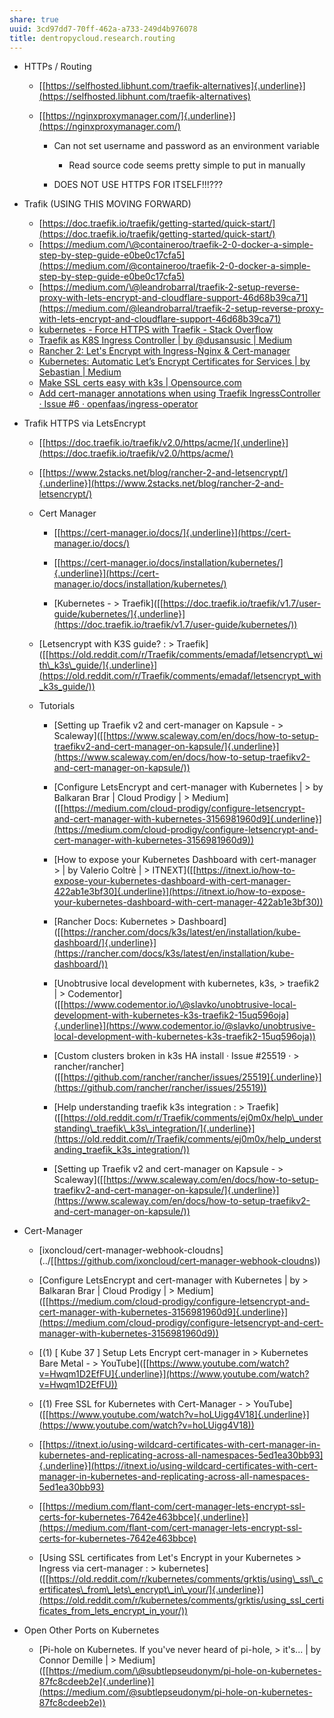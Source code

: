 ```yaml
---
share: true
uuid: 3cd97dd7-70ff-462a-a733-249d4b976078
title: dentropycloud.research.routing
---
```

* HTTPs / Routing

  * [[https://selfhosted.libhunt.com/traefik-alternatives]{.underline}](https://selfhosted.libhunt.com/traefik-alternatives)

  * [[https://nginxproxymanager.com/]{.underline}](https://nginxproxymanager.com/)

    * Can not set username and password as an environment variable

        * Read source code seems pretty simple to put in manually

    * DOES NOT USE HTTPS FOR ITSELF!!!???

* Trafik (USING THIS MOVING FORWARD)
  * [https://doc.traefik.io/traefik/getting-started/quick-start/](https://doc.traefik.io/traefik/getting-started/quick-start/)
  * [https://medium.com/\@containeroo/traefik-2-0-docker-a-simple-step-by-step-guide-e0be0c17cfa5](https://medium.com/@containeroo/traefik-2-0-docker-a-simple-step-by-step-guide-e0be0c17cfa5)
  * [https://medium.com/\@leandrobarral/traefik-2-setup-reverse-proxy-with-lets-encrypt-and-cloudflare-support-46d68b39ca71](https://medium.com/@leandrobarral/traefik-2-setup-reverse-proxy-with-lets-encrypt-and-cloudflare-support-46d68b39ca71)
  * [kubernetes - Force HTTPS with Traefik - Stack Overflow](https://stackoverflow.com/questions/53950074/force-https-with-traefik)
  * [Traefik as K8S Ingress Controller | by @dusansusic | Medium](https://medium.com/@dusansusic/traefik-ingress-controller-for-k8s-c1137c9c05c4)
  * [Rancher 2: Let's Encrypt with Ingress-Nginx & Cert-manager](https://blog.weareopensource.me/rancher-lets-encrypt-set-up-with-ingress-nginx-cert-manager/)
  * [Kubernetes: Automatic Let’s Encrypt Certificates for Services | by Sebastian | Medium](https://admantium.medium.com/kubernetes-automatic-lets-encrypt-certificates-for-services-2a5f4aa7f886)
  * [Make SSL certs easy with k3s | Opensource.com](https://opensource.com/article/20/3/ssl-letsencrypt-k3s)
  * [Add cert-manager annotations when using Traefik IngressController · Issue #6 · openfaas/ingress-operator](https://github.com/openfaas/ingress-operator/issues/6)

* Trafik HTTPS via LetsEncrypt

  * [[https://doc.traefik.io/traefik/v2.0/https/acme/]{.underline}](https://doc.traefik.io/traefik/v2.0/https/acme/)

  * [[https://www.2stacks.net/blog/rancher-2-and-letsencrypt/]{.underline}](https://www.2stacks.net/blog/rancher-2-and-letsencrypt/)

  * Cert Manager

    * [[https://cert-manager.io/docs/]{.underline}](https://cert-manager.io/docs/)

    * [[https://cert-manager.io/docs/installation/kubernetes/]{.underline}](https://cert-manager.io/docs/installation/kubernetes/)

    * \[Kubernetes -
            > Traefik\]([[https://doc.traefik.io/traefik/v1.7/user-guide/kubernetes/]{.underline}](https://doc.traefik.io/traefik/v1.7/user-guide/kubernetes/))

  * \[Letsencrypt with K3S guide? :
        > Traefik\]([[https://old.reddit.com/r/Traefik/comments/emadaf/letsencrypt\_with\_k3s\_guide/]{.underline}](https://old.reddit.com/r/Traefik/comments/emadaf/letsencrypt_with_k3s_guide/))

  * Tutorials

    * \[Setting up Traefik v2 and cert-manager on Kapsule -
            > Scaleway\]([[https://www.scaleway.com/en/docs/how-to-setup-traefikv2-and-cert-manager-on-kapsule/]{.underline}](https://www.scaleway.com/en/docs/how-to-setup-traefikv2-and-cert-manager-on-kapsule/))

    * \[Configure LetsEncrypt and cert-manager with Kubernetes \|
            > by Balkaran Brar \| Cloud Prodigy \|
            > Medium\]([[https://medium.com/cloud-prodigy/configure-letsencrypt-and-cert-manager-with-kubernetes-3156981960d9]{.underline}](https://medium.com/cloud-prodigy/configure-letsencrypt-and-cert-manager-with-kubernetes-3156981960d9))

    * \[How to expose your Kubernetes Dashboard with cert-manager
            > \| by Valerio Coltrè \|
            > ITNEXT\]([[https://itnext.io/how-to-expose-your-kubernetes-dashboard-with-cert-manager-422ab1e3bf30]{.underline}](https://itnext.io/how-to-expose-your-kubernetes-dashboard-with-cert-manager-422ab1e3bf30))

    * \[Rancher Docs: Kubernetes
            > Dashboard\]([[https://rancher.com/docs/k3s/latest/en/installation/kube-dashboard/]{.underline}](https://rancher.com/docs/k3s/latest/en/installation/kube-dashboard/))

    * \[Unobtrusive local development with kubernetes, k3s,
            > traefik2 \|
            > Codementor\]([[https://www.codementor.io/\@slavko/unobtrusive-local-development-with-kubernetes-k3s-traefik2-15uq596oja]{.underline}](https://www.codementor.io/@slavko/unobtrusive-local-development-with-kubernetes-k3s-traefik2-15uq596oja))

    * \[Custom clusters broken in k3s HA install · Issue \#25519 ·
            > rancher/rancher\]([[https://github.com/rancher/rancher/issues/25519]{.underline}](https://github.com/rancher/rancher/issues/25519))

    * \[Help understanding traefik k3s integration :
            > Traefik\]([[https://old.reddit.com/r/Traefik/comments/ej0m0x/help\_understanding\_traefik\_k3s\_integration/]{.underline}](https://old.reddit.com/r/Traefik/comments/ej0m0x/help_understanding_traefik_k3s_integration/))

    * \[Setting up Traefik v2 and cert-manager on Kapsule -
            > Scaleway\]([[https://www.scaleway.com/en/docs/how-to-setup-traefikv2-and-cert-manager-on-kapsule/]{.underline}](https://www.scaleway.com/en/docs/how-to-setup-traefikv2-and-cert-manager-on-kapsule/))

* Cert-Manager

  * \[ixoncloud/cert-manager-webhook-cloudns\](../[[https://github.com/ixoncloud/cert-manager-webhook-cloudns))

  * \[Configure LetsEncrypt and cert-manager with Kubernetes \| by
        > Balkaran Brar \| Cloud Prodigy \|
        > Medium\]([[https://medium.com/cloud-prodigy/configure-letsencrypt-and-cert-manager-with-kubernetes-3156981960d9]{.underline}](https://medium.com/cloud-prodigy/configure-letsencrypt-and-cert-manager-with-kubernetes-3156981960d9))

  * \[(1) \[ Kube 37 \] Setup Lets Encrypt cert-manager in
        > Kubernetes Bare Metal -
        > YouTube\]([[https://www.youtube.com/watch?v=Hwqm1D2EfFU]{.underline}](https://www.youtube.com/watch?v=Hwqm1D2EfFU))

  * \[(1) Free SSL for Kubernetes with Cert-Manager -
        > YouTube\]([[https://www.youtube.com/watch?v=hoLUigg4V18]{.underline}](https://www.youtube.com/watch?v=hoLUigg4V18))

  * [[https://itnext.io/using-wildcard-certificates-with-cert-manager-in-kubernetes-and-replicating-across-all-namespaces-5ed1ea30bb93]{.underline}](https://itnext.io/using-wildcard-certificates-with-cert-manager-in-kubernetes-and-replicating-across-all-namespaces-5ed1ea30bb93)

  * [[https://medium.com/flant-com/cert-manager-lets-encrypt-ssl-certs-for-kubernetes-7642e463bbce]{.underline}](https://medium.com/flant-com/cert-manager-lets-encrypt-ssl-certs-for-kubernetes-7642e463bbce)

  * \[Using SSL certificates from Let's Encrypt in your Kubernetes
        > Ingress via cert-manager :
        > kubernetes\]([[https://old.reddit.com/r/kubernetes/comments/grktis/using\_ssl\_certificates\_from\_lets\_encrypt\_in\_your/]{.underline}](https://old.reddit.com/r/kubernetes/comments/grktis/using_ssl_certificates_from_lets_encrypt_in_your/))

* Open Other Ports on Kubernetes

  * \[Pi-hole on Kubernetes. If you've never heard of pi-hole,
        > it's... \| by Connor Demille \|
        > Medium\]([[https://medium.com/\@subtlepseudonym/pi-hole-on-kubernetes-87fc8cdeeb2e]{.underline}](https://medium.com/@subtlepseudonym/pi-hole-on-kubernetes-87fc8cdeeb2e))